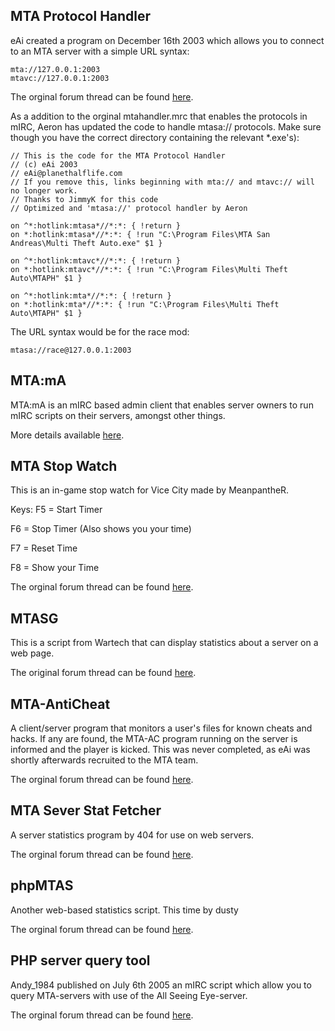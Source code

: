 MTA Protocol Handler
--------------------

eAi created a program on December 16th 2003 which allows you to connect to an MTA server with a simple URL syntax:

    mta://127.0.0.1:2003
    mtavc://127.0.0.1:2003

The orginal forum thread can be found [here](http://forum.mtasa.com/viewtopic.php?t=5662).

As a addition to the orginal mtahandler.mrc that enables the protocols in mIRC, Aeron has updated the code to handle mtasa:// protocols. Make sure though you have the correct directory containing the relevant \*.exe's):

    // This is the code for the MTA Protocol Handler
    // (c) eAi 2003
    // eAi@planethalflife.com
    // If you remove this, links beginning with mta:// and mtavc:// will no longer work.
    // Thanks to JimmyK for this code
    // Optimized and 'mtasa://' protocol handler by Aeron

    on ^*:hotlink:mtasa*//*:*: { !return } 
    on *:hotlink:mtasa*//*:*: { !run "C:\Program Files\MTA San Andreas\Multi Theft Auto.exe" $1 }

    on ^*:hotlink:mtavc*//*:*: { !return } 
    on *:hotlink:mtavc*//*:*: { !run "C:\Program Files\Multi Theft Auto\MTAPH" $1 }

    on ^*:hotlink:mta*//*:*: { !return } 
    on *:hotlink:mta*//*:*: { !run "C:\Program Files\Multi Theft Auto\MTAPH" $1 }

The URL syntax would be for the race mod:

    mtasa://race@127.0.0.1:2003

MTA:mA
------

MTA:mA is an mIRC based admin client that enables server owners to run mIRC scripts on their servers, amongst other things.

More details available [here](/docs/MTA:mA.md "wikilink").

MTA Stop Watch
--------------

This is an in-game stop watch for Vice City made by MeanpantheR.

Keys: F5 = Start Timer

F6 = Stop Timer (Also shows you your time)

F7 = Reset Time

F8 = Show your Time

The orginal forum thread can be found [here](http://forum.mtasa.com/viewtopic.php?t=12565).

MTASG
-----

This is a script from Wartech that can display statistics about a server on a web page.

The original forum thread can be found [here](http://forum.mtasa.com/viewtopic.php?t=4341).

MTA-AntiCheat
-------------

A client/server program that monitors a user's files for known cheats and hacks. If any are found, the MTA-AC program running on the server is informed and the player is kicked. This was never completed, as eAi was shortly afterwards recruited to the MTA team.

The orginal forum thread can be found [here](http://forum.mtasa.com/viewtopic.php?t=5908).

MTA Sever Stat Fetcher
----------------------

A server statistics program by 404 for use on web servers.

The orginal forum thread can be found [here](http://forum.mtasa.com/viewtopic.php?t=10361).

phpMTAS
-------

Another web-based statistics script. This time by dusty

The orginal forum thread can be found [here](http://forum.mtasa.com/viewtopic.php?t=5244).

PHP server query tool
---------------------

Andy\_1984 published on July 6th 2005 an mIRC script which allow you to query MTA-servers with use of the All Seeing Eye-server.

The orginal forum thread can be found [here](http://forum.mtasa.com/viewtopic.php?t=13121).
